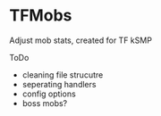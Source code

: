 # TFMobs
Adjust mob stats, created for TF kSMP


ToDo
- cleaning file strucutre
- seperating handlers
- config options
- boss mobs?
